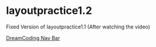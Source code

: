 # layoutpractice1.2
Fixed Version of layoutpractice1.1 (After watching the video)

[DreamCoding Nav Bar](https://layoutpractice12.kkang60298.repl.co/)

